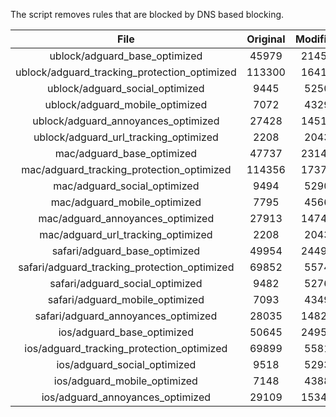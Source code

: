 The script removes rules that are blocked by DNS based blocking.


| File | Original | Modified |
|:----:|:-----:|:-----:|
| ublock/adguard_base_optimized | 45979 | 21457 |
| ublock/adguard_tracking_protection_optimized | 113300 | 16416 |
| ublock/adguard_social_optimized | 9445 | 5250 |
| ublock/adguard_mobile_optimized | 7072 | 4329 |
| ublock/adguard_annoyances_optimized | 27428 | 14515 |
| ublock/adguard_url_tracking_optimized | 2208 | 2043 |
| mac/adguard_base_optimized | 47737 | 23140 |
| mac/adguard_tracking_protection_optimized | 114356 | 17374 |
| mac/adguard_social_optimized | 9494 | 5290 |
| mac/adguard_mobile_optimized | 7795 | 4566 |
| mac/adguard_annoyances_optimized | 27913 | 14747 |
| mac/adguard_url_tracking_optimized | 2208 | 2043 |
| safari/adguard_base_optimized | 49954 | 24491 |
| safari/adguard_tracking_protection_optimized | 69852 | 5574 |
| safari/adguard_social_optimized | 9482 | 5276 |
| safari/adguard_mobile_optimized | 7093 | 4349 |
| safari/adguard_annoyances_optimized | 28035 | 14820 |
| ios/adguard_base_optimized | 50645 | 24954 |
| ios/adguard_tracking_protection_optimized | 69899 | 5581 |
| ios/adguard_social_optimized | 9518 | 5293 |
| ios/adguard_mobile_optimized | 7148 | 4388 |
| ios/adguard_annoyances_optimized | 29109 | 15346 |